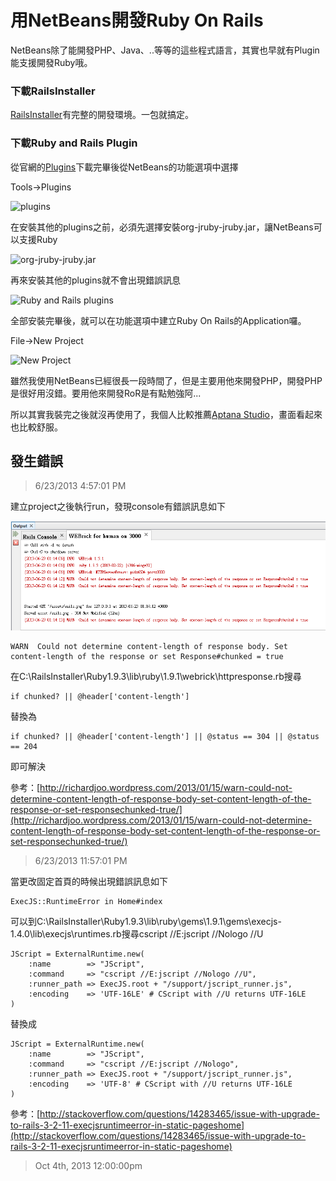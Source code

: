 # 用NetBeans開發Ruby On Rails

NetBeans除了能開發PHP、Java、..等等的這些程式語言，其實也早就有Plugin能支援開發Ruby哦。

### 下載RailsInstaller

[RailsInstaller][]有完整的開發環境。一包就搞定。

### 下載Ruby and Rails Plugin

從官網的[Plugins][]下載完畢後從NetBeans的功能選項中選擇

Tools→Plugins

![plugins](https://lh4.googleusercontent.com/-pW5jRlN8K2o/UcVfYNXsvjI/AAAAAAAAAB0/KXIKyjfIzcs/w965-h827-no/netbeans-ror-plugin.PNG)

在安裝其他的plugins之前，必須先選擇安裝org-jruby-jruby.jar，讓NetBeans可以支援Ruby

![org-jruby-jruby.jar](https://lh5.googleusercontent.com/-H4CXHOcRxvk/UcVfYEQYiTI/AAAAAAAAAB8/3DOZiUqpb-o/w942-h827-no/netbeans-ror-plugin-1.PNG)

再來安裝其他的plugins就不會出現錯誤訊息

![Ruby and Rails plugins](https://lh4.googleusercontent.com/-9t0LTCB8sAo/UcVfYquTLAI/AAAAAAAAACA/8IeYPpbY-gU/w971-h827-no/netbeans-ror-plugin-2.PNG)

全部安裝完畢後，就可以在功能選項中建立Ruby On Rails的Application囉。

File→New Project

![New Project](https://lh6.googleusercontent.com/-AbB-Sg-KbrE/UcVg8LIWKII/AAAAAAAAACc/7E2iTH382Ec/w909-h827-no/%25E6%2593%25B7%25E5%258F%2596.PNG)

雖然我使用NetBeans已經很長一段時間了，但是主要用他來開發PHP，開發PHP是很好用沒錯。要用他來開發RoR是有點勉強阿...

所以其實我裝完之後就沒再使用了，我個人比較推薦[Aptana Studio][]，畫面看起來也比較舒服。

## 發生錯誤 ##

> 6/23/2013 4:57:01 PM 

建立project之後執行run，發現console有錯誤訊息如下

![](/assets/netbeans_problem.png)

	WARN  Could not determine content-length of response body. Set content-length of the response or set Response#chunked = true

在C:\RailsInstaller\Ruby1.9.3\lib\ruby\1.9.1\webrick\httpresponse.rb搜尋

	if chunked? || @header['content-length']

替換為

	if chunked? || @header['content-length'] || @status == 304 || @status == 204

即可解決

參考：[http://richardjoo.wordpress.com/2013/01/15/warn-could-not-determine-content-length-of-response-body-set-content-length-of-the-response-or-set-responsechunked-true/](http://richardjoo.wordpress.com/2013/01/15/warn-could-not-determine-content-length-of-response-body-set-content-length-of-the-response-or-set-responsechunked-true/)

> 6/23/2013 11:57:01 PM 

當更改固定首頁的時候出現錯誤訊息如下

	ExecJS::RuntimeError in Home#index

可以到C:\RailsInstaller\Ruby1.9.3\lib\ruby\gems\1.9.1\gems\execjs-1.4.0\lib\execjs\runtimes.rb搜尋cscript //E:jscript //Nologo //U

	JScript = ExternalRuntime.new(
		:name        => "JScript",
		:command     => "cscript //E:jscript //Nologo //U",
		:runner_path => ExecJS.root + "/support/jscript_runner.js",
		:encoding    => 'UTF-16LE' # CScript with //U returns UTF-16LE
	)

替換成

    JScript = ExternalRuntime.new(
        :name        => "JScript",
        :command     => "cscript //E:jscript //Nologo",
        :runner_path => ExecJS.root + "/support/jscript_runner.js",
        :encoding    => 'UTF-8' # CScript with //U returns UTF-16LE
    )

參考：[http://stackoverflow.com/questions/14283465/issue-with-upgrade-to-rails-3-2-11-execjsruntimeerror-in-static-pageshome](http://stackoverflow.com/questions/14283465/issue-with-upgrade-to-rails-3-2-11-execjsruntimeerror-in-static-pageshome)

[RailsInstaller]: http://railsinstaller.org/
[Plugins]: http://plugins.netbeans.org/plugin/38549/ruby-and-rails
[Aptana Studio]: http://www.aptana.com/

> Oct 4th, 2013 12:00:00pm